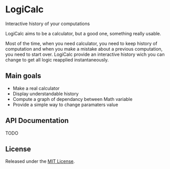 LogiCalc
========

Interactive history of your computations

LogiCalc aims to be a calculator, but a good one, something really usable.

Most of the time, when you need calculator, you need to keep history of computation and when you make a mistake about a
previous computation, you need to start over. LogiCalc provide an interactive history wich you can change to get all
logic reapplied instantaneously.


## Main goals ##

 - Make a real calculator
 - Display understandable history
 - Compute a graph of dependancy between Math variable
 - Provide a simple way to change paramaters value


## API Documentation ##

TODO

## License ##

Released under the [MIT License](http://www.opensource.org/licenses/mit-license.php).
